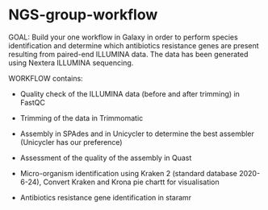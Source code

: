 # NGS-group-workflow
GOAL: Build your one workflow in Galaxy in order to perform species identification 
and determine which antibiotics resistance genes are present resulting from paired-end ILLUMINA data. 
The data has been generated using Nextera ILLUMINA sequencing. 

WORKFLOW contains: 

- Quality check of the ILLUMINA data (before and after trimming) in FastQC

- Trimming of the data in Trimmomatic

- Assembly in SPAdes and in Unicycler to determine the best assembler (Unicycler has our preference)

- Assessment of the quality of the assembly in Quast

- Micro-organism identification using Kraken 2 (standard database 2020-6-24), Convert Kraken and Krona pie chartt for visualisation 

- Antibiotics resistance gene identification in staramr  





 

